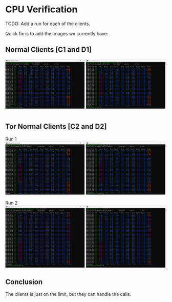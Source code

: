 # CPU Verification

TODO: Add a run for each of the clients.

Quick fix is to add the images we currently have:

## Normal Clients [C1 and D1]

![C1AndD1](./RunBetweenC1AndD1.png)

## Tor Normal Clients [C2 and D2]

Run 1
![C2AndD2](./RunBetweenC2AndD2.png)

Run 2
![C2AndD22](./RunBetweenC2AndD2_2.png)

## Conclusion

The clients is just on the limit, but they can handle the calls.